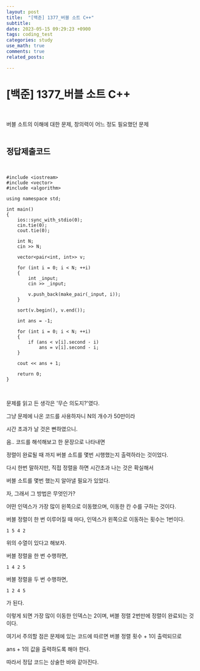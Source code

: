 ```yaml
---
layout: post
title:  "[백준] 1377_버블 소트 C++"
subtitle:   
date: 2023-05-15 09:29:23 +0900
tags: coding_test
categories: study
use_math: true
comments: true
related_posts:

---
```


# [백준] 1377_버블 소트 C++<br/>
<br/>

버블 소트의 이해에 대한 문제, 창의력이 어느 정도 필요했던 문제<br/>
<br/>

## 정답제출코드<br/>
<br/>

```
#include <iostream>
#include <vector>
#include <algorithm>

using namespace std;

int main()
{
    ios::sync_with_stdio(0);
    cin.tie(0);
    cout.tie(0);

    int N;
    cin >> N;

    vector<pair<int, int>> v;

    for (int i = 0; i < N; ++i)
    {
        int _input;
        cin >> _input;

        v.push_back(make_pair(_input, i));
    }

    sort(v.begin(), v.end());

    int ans = -1;

    for (int i = 0; i < N; ++i)
    {
        if (ans < v[i].second - i)
            ans = v[i].second - i;
    }

    cout << ans + 1;

    return 0;
}
```

<br/>

문제를 읽고 든 생각은 '무슨 의도지?'였다.<br/>

그냥 문제에 나온 코드를 사용하자니 N의 개수가 50만이라<br/>

시간 초과가 날 것은 뻔하였으니.<br/>

음.. 코드를 해석해보고 한 문장으로 나타내면<br/>

정렬이 완료될 때 까지 버블 소트를 몇번 시행했는지 출력하라는 것이었다.<br/>

다시 한번 말하지만, 직접 정렬을 하면 시간초과 나는 것은 확실해서<br/>

버블 소트를 몇번 했는지 알아낼 필요가 있었다.<br/>

자, 그래서 그 방법은 무엇인가?<br/>

어떤 인덱스가 가장 많이 왼쪽으로 이동했으며, 이동한 칸 수를 구하는 것이다.<br/>

버블 정렬이 한 번 이루어질 때 마다, 인덱스가 왼쪽으로 이동하는 횟수는 1번이다.<br/>

```
1 5 4 2
```
위의 수열이 있다고 해보자.

버블 정렬을 한 번 수행하면,

```
1 4 2 5
```

버블 정렬을 두 번 수행하면,

```
1 2 4 5
```
가 된다.<br/>

이렇게 되면 가장 많이 이동한 인덱스는 2이며, 버블 정렬 2번만에 정렬이 완료되는 것이다.<br/>

여기서 주의할 점은 문제에 있는 코드에 따르면 버블 정렬 횟수 + 1이 출력되므로<br/>

ans + 1의 값을 출력하도록 해야 한다.<br/>

따라서 정답 코드는 상술한 바와 같아진다.<br/>